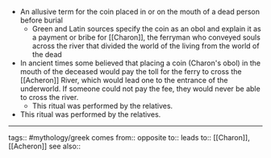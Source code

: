 - An allusive term for the coin placed in or on the mouth of a dead person before burial
  - Green and Latin sources specify the coin as an obol and explain it as a payment or bribe for [[Charon]], the ferryman who conveyed souls across the river that divided the world of the living from the world of the dead
- In ancient times some believed that placing a coin (Charon's obol) in the mouth of the deceased would pay the toll for the ferry to cross the [[Acheron]] River, which would lead one to the entrance of the underworld. If someone could not pay the fee, they would never be able to cross the river.
  - This ritual was performed by the relatives.
- This ritual was performed by the relatives.

---

tags:: #mythology/greek
comes from::
opposite to::
leads to:: [[Charon]], [[Acheron]]
see also::
